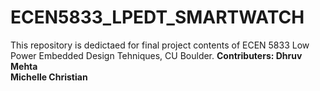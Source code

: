# ECEN5833_LPEDT_SMARTWATCH
This repository is dedictaed for final project contents of ECEN 5833 Low Power Embedded Design Tehniques, CU Boulder.
**Contributers: Dhruv Mehta <br>
              Michelle Christian**
